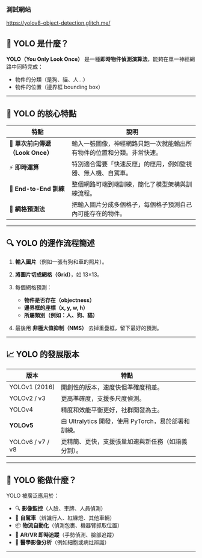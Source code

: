### 測試網站

https://yolov8-object-detection.glitch.me/

## 🧠 YOLO 是什麼？

**YOLO（You Only Look Once）** 是一種**即時物件偵測演算法**，能夠在單一神經網路中同時完成：

- 物件的分類（是狗、貓、人...）
- 物件的位置（邊界框 bounding box）

---

## 📌 YOLO 的核心特點

| 特點                             | 說明                                                                   |
| -------------------------------- | ---------------------------------------------------------------------- |
| 🎯 **單次前向傳遞（Look Once）** | 輸入一張圖像，神經網路只跑一次就能輸出所有物件的位置和分類。非常快速。 |
| ⚡ **即時運算**                  | 特別適合需要「快速反應」的應用，例如監視器、無人機、自駕車。           |
| 🧩 **End-to-End 訓練**           | 整個網路可端到端訓練，簡化了模型架構與訓練流程。                       |
| 🧱 **網格預測法**                | 把輸入圖片分成多個格子，每個格子預測自己內可能存在的物件。             |

---

## 🔍 YOLO 的運作流程簡述

1. **輸入圖片**（例如一張有狗和車的照片）。
2. **將圖片切成網格（Grid）**，如 13×13。
3. 每個網格預測：

   - **物件是否存在（objectness）**
   - **邊界框的座標（x, y, w, h）**
   - **所屬類別（例如：人、狗、貓）**

4. 最後用 **非極大值抑制（NMS）** 去掉重疊框，留下最好的預測。

---

## 📈 YOLO 的發展版本

| 版本             | 特點                                                |
| ---------------- | --------------------------------------------------- |
| YOLOv1 (2016)    | 開創性的版本，速度快但準確度稍差。                  |
| YOLOv2 / v3      | 更高準確度，支援多尺度偵測。                        |
| YOLOv4           | 精度和效能平衡更好，社群開發為主。                  |
| **YOLOv5**       | 由 Ultralytics 開發，使用 PyTorch，易於部署和訓練。 |
| YOLOv6 / v7 / v8 | 更精簡、更快，支援張量加速與新任務（如語義分割）。  |

---

## 🧪 YOLO 能做什麼？

YOLO 被廣泛應用於：

- 🔍 **影像監控**（人臉、車牌、人員偵測）
- 🚗 **自駕車**（辨識行人、紅綠燈、其他車輛）
- 📦 **物流自動化**（偵測包裹、機器臂抓取位置）
- 📱 **AR/VR 即時追蹤**（手勢偵測、臉部追蹤）
- 🧬 **醫學影像分析**（例如細胞或病灶辨識）

---

